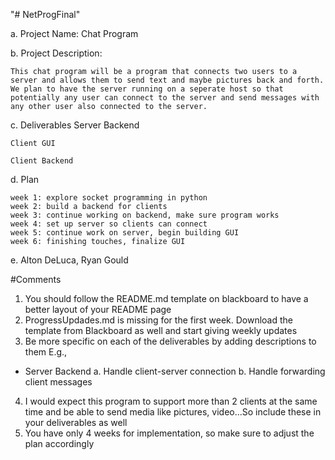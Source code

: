 "# NetProgFinal" 


a. Project Name: Chat Program

b. Project Description:

	This chat program will be a program that connects two users to a server and allows them to send text and maybe pictures back and forth. We plan to have the server running on a seperate host so that potentially any user can connect to the server and send messages with any other user also connected to the server. 

c. Deliverables
	Server Backend
	
	Client GUI

	Client Backend

d. Plan

	week 1: explore socket programming in python
	week 2: build a backend for clients
	week 3: continue working on backend, make sure program works
	week 4: set up server so clients can connect 
	week 5: continue work on server, begin building GUI
	week 6: finishing touches, finalize GUI

e. Alton DeLuca, Ryan Gould

#Comments
1. You should follow the README.md template on blackboard to have a better layout of your README page
2. ProgressUpdades.md is missing for the first week. Download the template from Blackboard as well and start giving weekly updates
3. Be more specific on each of the deliverables by adding descriptions to them
E.g., 
* Server Backend
a. Handle client-server connection
b. Handle forwarding client messages
4. I would expect this program to support more than 2 clients at the same time and be able to send media like pictures, video...So include these in your deliverables as well
5. You have only 4 weeks for implementation, so make sure to adjust the plan accordingly

